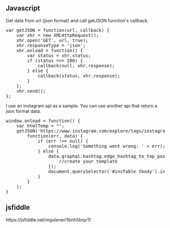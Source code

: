 <h2>Javascript</h2>
Get data from url (json format) and call getJSON function's callback.
<pre>
var getJSON = function(url, callback) {
    var xhr = new XMLHttpRequest();
    xhr.open('GET', url, true);
    xhr.responseType = 'json';
    xhr.onload = function() {
        var status = xhr.status;
        if (status === 200) {
            callback(null, xhr.response);
        } else {
            callback(status, xhr.response);
        }
    };
    xhr.send();
};
</pre>

I use an instagram api as a sample. You can use another api that return a json format data.
<pre>
window.onload = function() {
    var htmlTemp = "";
    getJSON('https://www.instagram.com/explore/tags/instagram/?__a=1',
        function(err, data) {
            if (err !== null) {
                console.log('Something went wrong: ' + err);
            } else {
                data.graphql.hashtag.edge_hashtag_to_top_posts.edges.forEach(function(item) {
                    //create your template
                });
                document.querySelector('#insTable tbody').innerHTML = htmlTemp; // append your template
            }
        }
    );
}
</pre>
<h2>jsfiddle</h2>
https://jsfiddle.net/mgulener/1bnh5brp/1/

